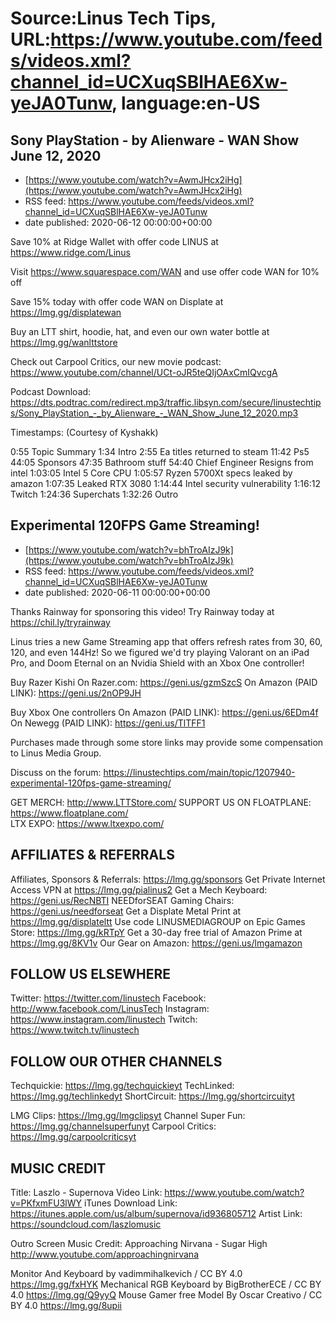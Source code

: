# Source:Linus Tech Tips, URL:https://www.youtube.com/feeds/videos.xml?channel_id=UCXuqSBlHAE6Xw-yeJA0Tunw, language:en-US

## Sony PlayStation - by Alienware - WAN Show June 12, 2020
 - [https://www.youtube.com/watch?v=AwmJHcx2iHg](https://www.youtube.com/watch?v=AwmJHcx2iHg)
 - RSS feed: https://www.youtube.com/feeds/videos.xml?channel_id=UCXuqSBlHAE6Xw-yeJA0Tunw
 - date published: 2020-06-12 00:00:00+00:00

Save 10% at Ridge Wallet with offer code LINUS at https://www.ridge.com/Linus

Visit https://www.squarespace.com/WAN and use offer code WAN for 10% off

Save 15% today with offer code WAN on Displate at https://lmg.gg/displatewan

Buy an LTT shirt, hoodie, hat, and even our own water bottle at https://lmg.gg/wanlttstore

Check out Carpool Critics, our new movie podcast: https://www.youtube.com/channel/UCt-oJR5teQIjOAxCmIQvcgA

Podcast Download: https://dts.podtrac.com/redirect.mp3/traffic.libsyn.com/secure/linustechtips/Sony_PlayStation_-_by_Alienware_-_WAN_Show_June_12_2020.mp3

Timestamps: (Courtesy of Kyshakk)

0:55 Topic Summary
1:34 Intro
2:55 Ea titles returned to steam
11:42 Ps5
44:05 Sponsors
47:35 Bathroom stuff
54:40 Chief Engineer Resigns from intel
1:03:05 Intel 5 Core CPU
1:05:57 Ryzen 5700Xt specs leaked by amazon
1:07:35 Leaked RTX 3080
1:14:44 Intel security vulnerability
1:16:12 Twitch
1:24:36 Superchats
1:32:26 Outro

## Experimental 120FPS Game Streaming!
 - [https://www.youtube.com/watch?v=bhTroAIzJ9k](https://www.youtube.com/watch?v=bhTroAIzJ9k)
 - RSS feed: https://www.youtube.com/feeds/videos.xml?channel_id=UCXuqSBlHAE6Xw-yeJA0Tunw
 - date published: 2020-06-11 00:00:00+00:00

Thanks Rainway for sponsoring this video! Try Rainway today at https://chil.ly/tryrainway

Linus tries a new Game Streaming app that offers refresh rates from 30, 60, 120, and even 144Hz! So we figured we'd try playing Valorant on an iPad Pro, and Doom Eternal on an Nvidia Shield with an Xbox One controller!

Buy Razer Kishi
On Razer.com: https://geni.us/gzmSzcS
On Amazon (PAID LINK): https://geni.us/2nOP9JH

Buy Xbox One controllers
On Amazon (PAID LINK): https://geni.us/6EDm4f
On Newegg (PAID LINK): https://geni.us/TlTFF1

Purchases made through some store links may provide some compensation to Linus Media Group.

Discuss on the forum: https://linustechtips.com/main/topic/1207940-experimental-120fps-game-streaming/

GET MERCH: http://www.LTTStore.com/
SUPPORT US ON FLOATPLANE: https://www.floatplane.com/  
LTX EXPO: https://www.ltxexpo.com/   

AFFILIATES & REFERRALS
---------------------------------------------------
Affiliates, Sponsors & Referrals: https://lmg.gg/sponsors
Get Private Internet Access VPN at https://lmg.gg/pialinus2
Get a Mech Keyboard: https://geni.us/RecNBTI
NEEDforSEAT Gaming Chairs: https://geni.us/needforseat
Get a Displate Metal Print at https://lmg.gg/displateltt
Use code LINUSMEDIAGROUP on Epic Games Store: https://lmg.gg/kRTpY
Get a 30-day free trial of Amazon Prime at https://lmg.gg/8KV1v
Our Gear on Amazon: https://geni.us/lmgamazon
 
FOLLOW US ELSEWHERE
---------------------------------------------------  
Twitter: https://twitter.com/linustech
Facebook: http://www.facebook.com/LinusTech
Instagram: https://www.instagram.com/linustech
Twitch: https://www.twitch.tv/linustech

FOLLOW OUR OTHER CHANNELS
---------------------------------------------------  
Techquickie: https://lmg.gg/techquickieyt
TechLinked: https://lmg.gg/techlinkedyt
ShortCircuit: https://lmg.gg/shortcircuityt

LMG Clips: https://lmg.gg/lmgclipsyt
Channel Super Fun: https://lmg.gg/channelsuperfunyt
Carpool Critics: https://lmg.gg/carpoolcriticsyt

MUSIC CREDIT
---------------------------------------------------  
Title: Laszlo - Supernova
Video Link: https://www.youtube.com/watch?v=PKfxmFU3lWY
iTunes Download Link: https://itunes.apple.com/us/album/supernova/id936805712
Artist Link: https://soundcloud.com/laszlomusic

Outro Screen Music Credit: Approaching Nirvana - Sugar High http://www.youtube.com/approachingnirvana

Monitor And Keyboard by vadimmihalkevich / CC BY 4.0 https://lmg.gg/fxHYK 
Mechanical RGB Keyboard by BigBrotherECE / CC BY 4.0 https://lmg.gg/Q9yyQ 
Mouse Gamer free Model By Oscar Creativo / CC BY 4.0 https://lmg.gg/8upii

